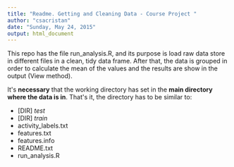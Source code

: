 ```yaml
---
title: "Readme. Getting and Cleaning Data - Course Project "
author: "csacristan"
date: "Sunday, May 24, 2015"
output: html_document
---
```


This repo has the file run_analysis.R, and its purpose is load raw data store in different files in a clean, tidy data frame. After that, the data is grouped in order to calculate the mean of the values and the results are show in the output (View method).

It's **necessary** that the working directory has set in the **main directory where the data is in**. That's it, the directory has to be similar to:

  - [DIR]   *test*      
  - [DIR]   *train* 
  - activity_labels.txt
  - features.txt
  - features.info
  - README.txt
  - run_analysis.R

